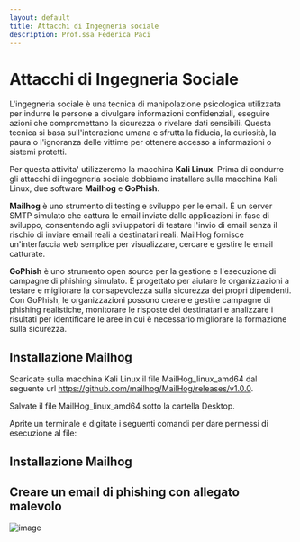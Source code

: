 ```yaml
---
layout: default
title: Attacchi di Ingegneria sociale
description: Prof.ssa Federica Paci
---
```

# Attacchi di Ingegneria Sociale

L'ingegneria sociale è una tecnica di manipolazione psicologica utilizzata per indurre le persone a divulgare informazioni confidenziali, eseguire azioni che compromettano la sicurezza o rivelare dati sensibili. Questa tecnica si basa sull'interazione umana e sfrutta la fiducia, la curiosità, la paura o l'ignoranza delle vittime per ottenere accesso a informazioni o sistemi protetti.

Per questa attivita' utilizzeremo la macchina **Kali Linux**. Prima di condurre gli attacchi di ingegneria sociale dobbiamo installare sulla macchina Kali Linux, due software **Mailhog** e **GoPhish**.

**Mailhog** è uno strumento di testing e sviluppo per le email. È un server SMTP simulato che cattura le email inviate dalle applicazioni in fase di sviluppo, consentendo agli sviluppatori di testare l'invio di email senza il rischio di inviare email reali a destinatari reali. MailHog fornisce un'interfaccia web semplice per visualizzare, cercare e gestire le email catturate.

**GoPhish** è uno strumento open source per la gestione e l'esecuzione di campagne di phishing simulato. È progettato per aiutare le organizzazioni a testare e migliorare la consapevolezza sulla sicurezza dei propri dipendenti. Con GoPhish, le organizzazioni possono creare e gestire campagne di phishing realistiche, monitorare le risposte dei destinatari e analizzare i risultati per identificare le aree in cui è necessario migliorare la formazione sulla sicurezza.

## Installazione Mailhog

Scaricate sulla macchina Kali Linux il file MailHog_linux_amd64 dal seguente url https://github.com/mailhog/MailHog/releases/v1.0.0.

Salvate il file MailHog_linux_amd64 sotto la cartella Desktop.

Aprite un terminale e digitate i seguenti comandi per dare permessi di esecuzione al file:


## Installazione Mailhog

## Creare un email di phishing con allegato malevolo


![image]()
